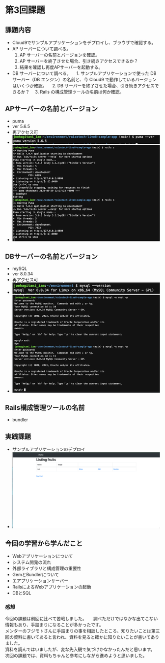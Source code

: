 # 第3回課題
## 課題内容
* Cloud9でサンプルアプリケーションをデプロイし、ブラウザで確認する。
* AP サーバーについて調べる。
  1. AP サーバーの名前とバージョンを確認。
  2. AP サーバーを終了させた場合、引き続きアクセスできるか？
  3. 結果を確認し再度APサーバーを起動する。
* DB サーバーについて調べる。
　1. サンプルアプリケーションで使った DB サーバー（DB エンジン）の名前と、今 Cloud9 で動作しているバージョンはいくつか確認。
　2. DB サーバーを終了させた場合、引き続きアクセスできるか？
　3. Rails の構成管理ツールの名前は何か確認。  

## APサーバーの名前とバージョン
- puma
- ver 5.6.5
- 再アクセス可
- ![puma.version](/img/lecture03/puma.version.png) 
- ![puma](/img/lecture03/puma.png)
## DBサーバーの名前とバージョン
- mySQL
- ver 8.0.34
- 再アクセス可
- ![mysql.version](/img/lecture03/mysql.version.png)
- ![mysql](/img/lecture03/mysql.png)
## Rails構成管理ツールの名前
- bundler
## 実践課題
- サンプルアプリケーションのデプロイ
- ![sampleapp](/img/lecture03/sampleapp.png)
## 今回の学習から学んだこと
- Webアプリケーションについて
- システム開発の流れ
- 外部ライブラリと構成管理の重要性
- GemとBundlerについて
- エアプリケーションサーバー
- RailsによるWebアプリケーションの起動
- DBとSQL
### 感想
今回の課題は前回に比べて苦戦しました。  　
調べただけではなかな出てこない情報もあり、手詰まりになることが多かったです。  
メンターのフジモトさんに手詰まりの事を相談したところ、知りたいことは第三回の資料に書いてあると言われ、資料を見ると確かに知りたいことが書いてありました。  
資料を読んではいましたが、変な先入観で気づけかなかったんだと思います。  
次回の課題では、資料もちゃんと参考にしながら進めようと思いました。  



